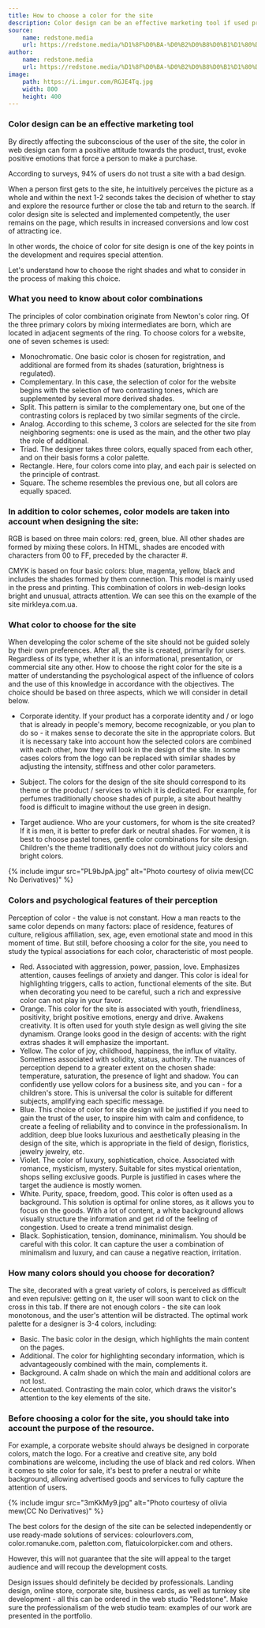 ```yaml
---
title: How to choose a color for the site
description: Color design can be an effective marketing tool if used properly. By directly influencing the subconscious of the user of the site, color in web design can form a positive attitude to the product, trust, evoke positive emotions that force a person to make a purchase.
source:
    name: redstone.media
    url: https://redstone.media/%D1%8F%D0%BA-%D0%B2%D0%B8%D0%B1%D1%80%D0%B0%D1%82%D0%B8-%D0%BA%D0%BE%D0%BB%D1%96%D1%80-%D1%81%D0%B0%D0%B9%D1%82%D1%83
author:
    name: redstone.media
    url: https://redstone.media/%D1%8F%D0%BA-%D0%B2%D0%B8%D0%B1%D1%80%D0%B0%D1%82%D0%B8-%D0%BA%D0%BE%D0%BB%D1%96%D1%80-%D1%81%D0%B0%D0%B9%D1%82%D1%83
image:
    path: https://i.imgur.com/RGJE4Tq.jpg
    width: 800
    height: 400
---
```


### Color design can be an effective marketing tool

By directly affecting the subconscious of the user of the site, the color in web design can form a positive attitude towards
the product, trust, evoke positive emotions that force a person to make a purchase.

According to surveys, 94% of users do not trust a site with a bad design.

When a person first gets to the site, he intuitively perceives the picture as a whole and within the next 1-2 seconds takes
the decision of whether to stay and explore the resource further or close the tab and return to the search. If color design
site is selected and implemented competently, the user remains on the page, which results in increased conversions and
low cost of attracting ice.

In other words, the choice of color for site design is one of the key points in the development and requires special attention.

Let's understand how to choose the right shades and what to consider in the process of making this choice.

### What you need to know about color combinations

The principles of color combination originate from Newton's color ring. Of the three primary colors by mixing
intermediates are born, which are located in adjacent segments of the ring. To choose colors for a website,
one of seven schemes is used:

- Monochromatic. One basic color is chosen for registration, and additional are formed from its shades
(saturation, brightness is regulated).
- Complementary. In this case, the selection of color for the website begins with the selection of two contrasting tones,
which are supplemented by several more derived shades.
- Split. This pattern is similar to the complementary one, but one of the contrasting colors is replaced by two similar segments of the circle.
- Analog. According to this scheme, 3 colors are selected for the site from neighboring segments: one is used as
the main, and the other two play the role of additional.
- Triad. The designer takes three colors, equally spaced from each other, and on their basis forms a color palette.
- Rectangle. Here, four colors come into play, and each pair is selected on the principle of contrast.
- Square. The scheme resembles the previous one, but all colors are equally spaced.

### In addition to color schemes, color models are taken into account when designing the site:

RGB is based on three main colors: red, green, blue. All other shades are formed by mixing these
colors. In HTML, shades are encoded with characters from 00 to FF, preceded by the character #.

CMYK is based on four basic colors: blue, magenta, yellow, black and includes the shades formed by them
connection. This model is mainly used in the press and printing. This combination of colors in web-design looks
bright and unusual, attracts attention. We can see this on the example of the site mirkleya.com.ua.

### What color to choose for the site

When developing the color scheme of the site should not be guided solely by their own preferences. After all, the site is created,
primarily for users. Regardless of its type, whether it is an informational, presentation, or commercial site
any other. How to choose the right color for the site is a matter of understanding the psychological aspect of the influence of colors
and the use of this knowledge in accordance with the objectives. The choice should be based on three aspects,
which we will consider in detail below.

- Corporate identity. If your product has a corporate identity and / or logo that is already in people's memory, become
recognizable, or you plan to do so - it makes sense to decorate the site in the appropriate colors. But it is necessary
take into account how the selected colors are combined with each other, how they will look in the design of the site. In some
cases colors from the logo can be replaced with similar shades by adjusting the intensity, stiffness and other color parameters.

- Subject. The colors for the design of the site should correspond to its theme or the product / services to which it is dedicated.
For example, for perfumes traditionally choose shades of purple, a site about healthy food is difficult to imagine without the use
green in design.

- Target audience. Who are your customers, for whom is the site created? If it is men, it is better to prefer dark or
neutral shades. For women, it is best to choose pastel tones, gentle color combinations for site design. Children's
the theme traditionally does not do without juicy colors and bright colors.

{% include imgur src="PL9bJpA.jpg" alt="Photo courtesy of olivia mew(CC No Derivatives)" %}

### Colors and psychological features of their perception

Perception of color - the value is not constant. How a man reacts to the same color depends on many factors:
place of residence, features of culture, religious affiliation, sex, age, even emotional state and mood in this
moment of time. But still, before choosing a color for the site, you need to study the typical associations for each color,
characteristic of most people.

- Red. Associated with aggression, power, passion, love. Emphasizes attention, causes feelings of anxiety and danger.
This color is ideal for highlighting triggers, calls to action, functional elements of the site.
But when decorating you need to be careful, such a rich and expressive color can not play in your favor.
- Orange. This color for the site is associated with youth, friendliness, positivity, bright positive emotions,
energy and drive. Awakens creativity. It is often used for youth style design as well
giving the site dynamism. Orange looks good in the design of accents: with the right extras
shades it will emphasize the important.
- Yellow. The color of joy, childhood, happiness, the influx of vitality. Sometimes associated with solidity, status, authority.
The nuances of perception depend to a greater extent on the chosen shade: temperature, saturation, the presence of light and shadow.
You can confidently use yellow colors for a business site, and you can - for a children's store. This is universal
the color is suitable for different subjects, amplifying each specific message.
- Blue. This choice of color for site design will be justified if you need to gain the trust of the user,
to inspire him with calm and confidence, to create a feeling of reliability and to convince in the professionalism. In addition,
deep blue looks luxurious and aesthetically pleasing in the design of the site, which is appropriate in the field of design, floristics, jewelry
jewelry, etc.
- Violet. The color of luxury, sophistication, choice. Associated with romance, mysticism, mystery. Suitable for sites
mystical orientation, shops selling exclusive goods. Purple is justified in cases where the target
the audience is mostly women.
- White. Purity, space, freedom, good. This color is often used as a background. This solution is optimal for
online stores, as it allows you to focus on the goods. With a lot of content, a white background allows
visually structure the information and get rid of the feeling of congestion. Used to create a trend
minimalist design.
- Black. Sophistication, tension, dominance, minimalism. You should be careful with this color. It can capture the user
a combination of minimalism and luxury, and can cause a negative reaction, irritation.

### How many colors should you choose for decoration?

The site, decorated with a great variety of colors, is perceived as difficult and even repulsive: getting on it,
the user will soon want to click on the cross in this tab. If there are not enough colors - the site can look monotonous,
and the user's attention will be distracted. The optimal work palette for a designer is 3-4 colors, including:

- Basic. The basic color in the design, which highlights the main content on the pages.
- Additional. The color for highlighting secondary information, which is advantageously combined with the main, complements it.
- Background. A calm shade on which the main and additional colors are not lost.
- Accentuated. Contrasting the main color, which draws the visitor's attention to the key elements of the site.

### Before choosing a color for the site, you should take into account the purpose of the resource.

For example, a corporate website should always be designed in corporate colors, match the logo.
For a creative and creative site, any bold combinations are welcome, including the use of black and red
colors. When it comes to site color for sale, it's best to prefer a neutral or white background, allowing
advertised goods and services to fully capture the attention of users.

{% include imgur src="3mKkMy9.jpg" alt="Photo courtesy of olivia mew(CC No Derivatives)" %}

The best colors for the design of the site can be selected independently or use ready-made solutions of services:
colourlovers.com, color.romanuke.com, paletton.com, flatuicolorpicker.com and others.

However, this will not guarantee that the site will appeal to the target audience and will recoup the development costs.

Design issues should definitely be decided by professionals. Landing design, online store,
corporate site, business cards, as well as turnkey site development - all this can be ordered in the web studio "Redstone".
Make sure the professionalism of the web studio team: examples of our work are presented in the portfolio.






